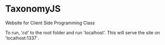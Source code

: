 # TaxonomyJS
Website for Client Side Programming Class

To run, 'cd' to the root folder and run 'localhost'.  This will serve the site on 'localhost:1337`.
